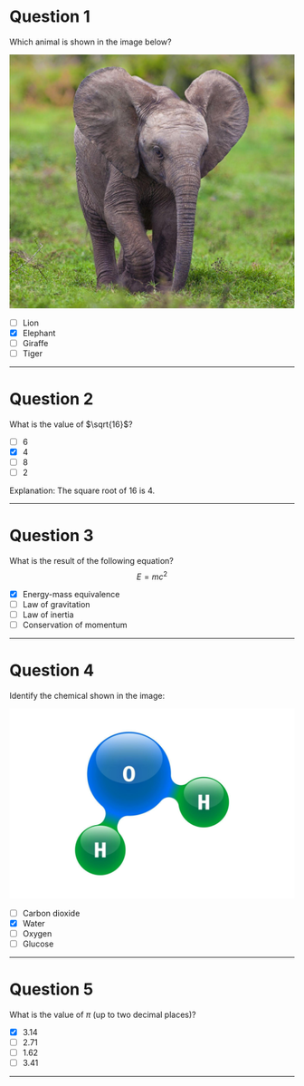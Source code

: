 <!-- This is a sample MCQ file for demonstration purposes. Images and equations included. -->

# Question 1
Which animal is shown in the image below?

![Elephant](images/elephant.jpg)

- [ ] Lion
- [x] Elephant
- [ ] Giraffe
- [ ] Tiger

---

# Question 2
What is the value of $\sqrt{16}$?

- [ ] 6
- [x] 4
- [ ] 8
- [ ] 2

Explanation: The square root of 16 is 4.

---

# Question 3
What is the result of the following equation?
$$
E = mc^2
$$

- [x] Energy-mass equivalence
- [ ] Law of gravitation
- [ ] Law of inertia
- [ ] Conservation of momentum

<!-- Source: Physics textbook, Chapter 3 -->

---

# Question 4
Identify the chemical shown in the image:

![Water molecule](images/water.png)

- [ ] Carbon dioxide
- [x] Water
- [ ] Oxygen
- [ ] Glucose

---

# Question 5
What is the value of $\pi$ (up to two decimal places)?

- [x] 3.14
- [ ] 2.71
- [ ] 1.62
- [ ] 3.41

---
